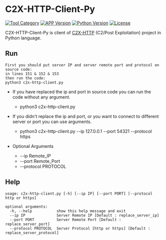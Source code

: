# C2X-HTTP-Client-Py

[![Tool Category](https://badgen.net/badge/Tool/C2%20Client/black)](https://github.com/nxenon/c2x-http-client-py)
[![APP Version](https://badgen.net/badge/Version/Beta/red)](https://github.com/nxenon/c2x-http-client-py)
[![Python Version](https://badgen.net/badge/Python/3.X/blue)](https://www.python.org/download/releases/3.0/)
[![License](https://badgen.net/badge/License/GPLv2/purple)](https://github.com/nxenon/c2x-http-client-py/blob/master/LICENSE)

C2X-HTTP-Client-Py is client of [C2X-HTTP](https://github.com/nxenon/c2x-http) (C2/Post Exploitation) project in Python language.

Run
----
    First you should put server IP and server remote port and protocol on source code:
    in lines 151 & 152 & 153
    then run the code:
    python3 c2x-http-client.py


- If you have replaced the ip and port in source code you can run the code without any argument.
    - python3 c2x-http-client.py
- If you didn't replace the ip and port, or you want to connect to different server or port you can use arguments.
    - python3 c2x-http-client.py --ip 127.0.0.1 --port 54321 --protocol https
    
- Optional Arguments
    - --ip Remote_IP
    - --port Remote_Port
    - --protocol PROTOCOL

Help
----
    
    usage: c2x-http-client.py [-h] [--ip IP] [--port PORT] [--protocol http or https]
    
    optional arguments:
      -h, --help           show this help message and exit
      --ip IP              Server Remote IP [Default : replace_server_ip]
      --port PORT          Server Remote Port [Default : replace_server_port]
      --protocol PROTOCOL  Server Protocol [http or https] [Default : replace_server_protocol]